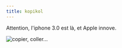 ```yaml
---
title: kopikol
---
```


Attention, l'iphone 3.0 est là, et Apple innove.

![copier, coller...](http://static.cyprio.net/wtf/old_pics/iphone_3.0.jpg)

